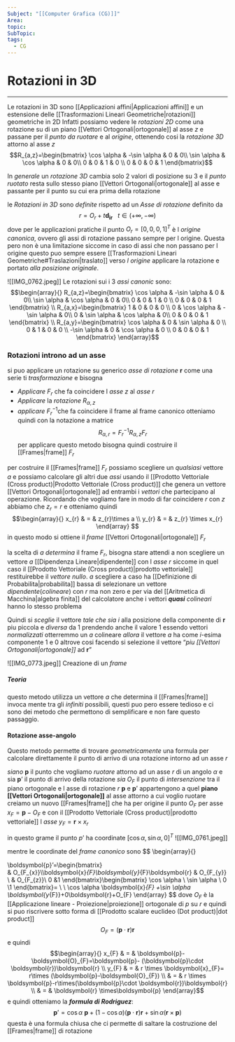 ```yaml
---
Subject: "[[Computer Grafica (CG)]]"
Area: 
topic: 
SubTopic: 
tags:
  - CG
---
```


# Rotazioni in 3D
---
Le rotazioni in 3D sono [[Applicazioni affini|Applicazioni affini]] e un estensione delle [[Trasformazioni Lineari Geometriche|rotazioni]] geometriche in 2D  Infatti possiamo vedere le _rotazioni 2D_ come una rotazione su di un piano [[Vettori Ortogonali|ortogonale]] al asse $z$ e passane per il _punto da ruotare_ e al _origine_, ottenendo cosi la  _rotazione 3D_ attorno al asse $z$ $$R_{a,z}=\begin{bmatrix}
\cos \alpha  & -\sin \alpha  & 0  & 0\\
\sin \alpha  & \cos \alpha & 0  & 0\\
0 & 0 & 1 & 0 \\
0 & 0 & 0 & 1
\end{bmatrix}$$

In _generale_ un _rotazione 3D_ cambia solo 2 valori di posizione su 3 e il _punto ruotato_ resta sullo stesso piano [[Vettori Ortogonali|ortogonale]] al asse e passante per il punto su cui era prima della rotazione

le _Rotazioni in 3D_ sono _definite_ rispetto ad un _Asse di rotazione_ definito da $$r=O_{r}+t\boldsymbol{d_{ir}}\ \ \ t\in (+\infty,-\infty)$$ dove per le applicazioni pratiche il punto $O_{r}=[0,0,0,1]^{T}$ è l _origine canonica_, ovvero gli assi di rotazione passano sempre per l origine. Questa pero non è una limitazione siccome in caso di assi che non passano per l origine  questo puo sempre essere [[Trasformazioni Lineari Geometriche#Traslazioni|traslato]] verso _l origine_ applicare la rotazione e portato _alla posizione originale_. 

![[IMG_0762.jpeg]]
Le rotazioni sui i 3 _assi canonic_ sono:$$\begin{array}{}
R_{a,z}=\begin{bmatrix}
\cos \alpha  & -\sin \alpha  & 0  & 0\\
\sin \alpha  & \cos \alpha & 0  & 0\\
0 & 0 & 1 & 0 \\
0 & 0 & 0 & 1
\end{bmatrix} \\
R_{a,x}=\begin{bmatrix}
1 & 0 & 0 & 0 \\
0 & \cos \alpha  & -\sin \alpha   & 0\\
0 & \sin \alpha  & \cos \alpha   & 0\\
0 & 0 & 0 & 1
\end{bmatrix} \\
R_{a,y}=\begin{bmatrix}
\cos \alpha  & 0 & \sin \alpha  & 0  \\
0 & 1 & 0 & 0 \\
-\sin \alpha  & 0 & \cos \alpha & 0 \\
0 & 0 & 0 & 1
\end{bmatrix}
\end{array}$$
### Rotazioni introno ad un asse
si puo applicare un rotazione su generico _asse di rotazione_ $\boldsymbol{r}$ come una serie ti _trasformazione_ e  bisogna 
- _Applicare_ $F_{r}$ che fa coincidere l _asse_ $z$ al _asse_ $r$ 
- _Applicare_ la _rotazione_ $R_{\alpha,z}$
- _applicare_ $F_r^{-1}$che fa coincidere il frame al frame canonico
otteniamo quindi con la notazione a matrice
$$R_{\alpha,r}=F^{-1}_{r}R_{\alpha,z}F_{r}$$
per applicare questo metodo bisogna quindi costruire il [[Frames|frame]] $F_{r}$ 

per costruire il [[Frames|frame]] $F_{r}$ possiamo scegliere un _qualsiasi_ vettore $a$  e possiamo calcolare gli altri due _assi_ usando il [[Prodotto Vettoriale (Cross product)|Prodotto Vettoriale (Cross product)]] che genera un vettore  [[Vettori Ortogonali|ortogonale]] ad entrambi i _vettori_ che partecipano al operazione. Ricordando che vogliamo fare in modo di far coincidere $r$ con $z$ abbiamo che $z_{r}=r$ e otteniamo quindi$$\begin{array}{}
x_{r} & = & z_{r}\times a \\
y_{r} & = &  z_{r} \times x_{r}
\end{array}
$$in questo modo si ottiene il _frame_ [[Vettori Ortogonali|ortogonale]] $F_{r}$ 

la scelta di $a$ _determina_ il frame $F_{r}$, bisogna stare attendi a non scegliere un vettore $a$ [[Dipendenza Lineare|dipendente]] con l _asse_ $r$ siccome in quel caso il [[Prodotto Vettoriale (Cross product)|prodotto vettoriale]] restituirebbe il _vettore nullo_.
$a$ scegliere a caso ha [[Definizione di Probabilita|probabilita]] bassa di selezionare un vettore _dipendente_(_colineare_) con $r$ ma non zero e per via del [[Aritmetica di Macchina|algebra finita]] del calcolatore anche i vettori *__quasi__*  _colineari_ hanno lo stesso problema

Quindi si _sceglie_ il vettore _tale che_
_sia_ $i$ alla posizione della componente di $\boldsymbol{r}$ piu piccola e _diversa_ da $1$
	prendendo anche il valore $1$ essendo vettori _normalizzati_ otterremmo un $a$ colineare
_allora_ il vettore $a$ ha come $i$-esima componente 1 e 0 altrove 
 cosi facendo si selezione il vettore “_piu [[Vettori Ortogonali|ortogonale]]_ ad $\boldsymbol{r}$”

![[IMG_0773.jpeg]]
Creazione di un _frame_

##### Teoria
questo metodo utilizza un vettore $a$ che determina il [[Frames|frame]] invoca mente tra gli _infiniti_ possibili, questi puo pero essere tedioso e ci sono dei metodo che permettono di semplificare e non fare questo passaggio.

#### Rotazione asse-angolo
Questo metodo permette di trovare _geometricamente_ una formula per calcolare direttamente il punto di arrivo di una rotazione intorno ad un asse $r$

_siano_   $\boldsymbol{p}$ il punto che vogliamo _ruotare_ attorno ad un asse $r$ di un angolo $\alpha$ e sia $\boldsymbol{p}’$ il punto di arrivo della rotazione 
_sia_ $O_{F}$ il punto di _intersenzione_ tra il piano ortogonale e l asse di rotazione $r$
$\boldsymbol{p}$ e $\boldsymbol{p}’$ appartengono a quel  __piano [[Vettori Ortogonali|ortogonale]]__ al asse attorno a cui voglio ruotare  
creiamo un nuovo [[Frames|frame]] che ha per origine il punto $O_{F}$ per asse $x_{F}=\boldsymbol{p}-O_{F}$ e con il [[Prodotto Vettoriale (Cross product)|prodotto vettoriale]]  l _asse_ $y_{F}=\boldsymbol{r}\times x_{r}$

in questo grame il punto $p’$ ha coordinate $[\cos \alpha, \sin \alpha,0]^{T}$
![[IMG_0761.jpeg]]

mentre le coordinate del  _frame canonico_ sono $$
\begin{array}{}

\boldsymbol{p}’=\begin{bmatrix}  
   & O_{F_{x}}\\\boldsymbol{x}_{F}\boldsymbol{y}_{F}\boldsymbol{r} & O_{F_{y}} \\
  & O_{F_{z}}\\
0 &1 
\end{bmatrix}\begin{bmatrix}
\cos \alpha \\
\sin \alpha \\
0 \\1
\end{bmatrix}= \\ \\
\cos \alpha \boldsymbol{x}_{F} +\sin \alpha  \boldsymbol{y_{F}}+0\boldsymbol{r}+O_{F}
\end{array}
$$
dove $O_{F}$ è la [[Applicazione lineare - Proiezione|proiezione]] ortogonale di $p$ su $r$ e quindi si puo riscrivere sotto forma di [[Prodotto scalare euclideo (Dot product)|dot product]]$$O_{F}=(\boldsymbol{p}\cdot \boldsymbol{r})\boldsymbol{r}$$
e quindi $$\begin{array}{}
x_{F} & =  & \boldsymbol{p}-\boldsymbol{O}_{F}=\boldsymbol{p}- (\boldsymbol{p}\cdot \boldsymbol{r})\boldsymbol{r}  \\
y_{F} & = & r \times \boldsymbol{x}_{F}= r\times (\boldsymbol{p}-\boldsymbol{O}_{F}) \\
 & = & r \times \boldsymbol{p}-r\times(\boldsymbol{p}\cdot \boldsymbol{r})\boldsymbol{r} \\
 & = & \boldsymbol{r} \times\boldsymbol{p}
\end{array}$$
e quindi otteniamo la ___formula di Rodriguez___:
$$\boldsymbol{p}’=\cos \alpha \ \boldsymbol{p}+(1-\cos \alpha)(\boldsymbol{p}\cdot \boldsymbol{r})\boldsymbol{r}+ \sin \alpha (\boldsymbol{r} \times \boldsymbol{p})$$ questa è una formula chiusa che ci permette di saltare la costruzione del [[Frames|frame]] di rotazione 